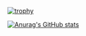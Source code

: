 [![trophy](https://github-profile-trophy.vercel.app/?username=timothyokooboh&theme=onedark)](https://github.com/ryo-ma/github-profile-trophy)

[![Anurag's GitHub stats](github-readme-stats-chi-nine-79.vercel.app/api?username=timothyokooboh&theme=onedark)](https://github.com/anuraghazra/github-readme-stats)
